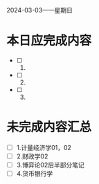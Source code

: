 2024-03-03——星期日
# 本日应完成内容

- [ ] 1.
- [ ] 2.
- [ ] 3.

# 未完成内容汇总

- [ ] 1.计量经济学01，02
- [ ] 2.财政学02
- [ ] 3.博弈论02后半部分笔记
- [ ] 4.货币银行学